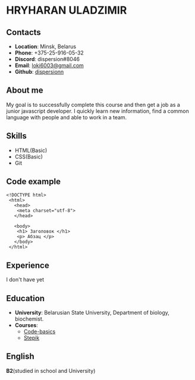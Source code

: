 # HRYHARAN ULADZIMIR

## Contacts
* **Location**: Minsk, Belarus
* **Phone**: +375-25-916-05-32
* **Discord**: dispersion#8046
* **Email**: loki6003@gmail.com
* **Github**: [dispersionn](https://github.com/dispersionn)

## About me
My goal is to successfully complete this course and then get a job as a junior javascript developer. I quickly learn new information, find a common language with people and able to work in a team.

## Skills
* HTML(Basic)
* CSS(Basic)
* Git

## Code example
```
<!DOCTYPE html>
 <html>
   <head>
    <meta charset="utf-8">
   </head>

   <body>
    <h1> Заголовок </h1>
    <p> Абзац </p>
   </body>
 </html>
 ```
 
 ## Experience
 I don't have yet
 
 ## Education
 * **University**: Belarusian State University, Department of biology, biochemist.
 * **Courses**: 
     + [Code-basics](https://ru.code-basics.com/)
     + [Stepik](https://welcome.stepik.org/ru)
 
 ## English
 **B2**(studied in school and University)
